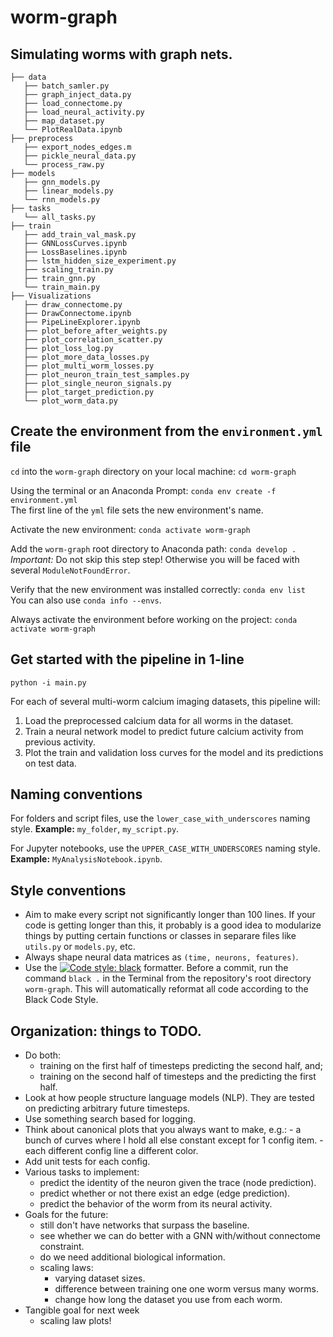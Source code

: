 # worm-graph
## Simulating worms with graph nets.

```
├── data
   ├── batch_samler.py
   ├── graph_inject_data.py
   ├── load_connectome.py
   ├── load_neural_activity.py
   ├── map_dataset.py
   └── PlotRealData.ipynb
├── preprocess
   ├── export_nodes_edges.m
   ├── pickle_neural_data.py
   └── process_raw.py
├── models
   ├── gnn_models.py
   ├── linear_models.py
   └── rnn_models.py
├── tasks
   └── all_tasks.py
├── train
   ├── add_train_val_mask.py
   ├── GNNLossCurves.ipynb
   ├── LossBaselines.ipynb
   ├── lstm_hidden_size_experiment.py
   ├── scaling_train.py
   ├── train_gnn.py
   └── train_main.py
├── Visualizations
   ├── draw_connectome.py
   ├── DrawConnectome.ipynb
   ├── PipeLineExplorer.ipynb
   ├── plot_before_after_weights.py
   ├── plot_correlation_scatter.py
   ├── plot_loss_log.py
   ├── plot_more_data_losses.py
   ├── plot_multi_worm_losses.py
   ├── plot_neuron_train_test_samples.py
   ├── plot_single_neuron_signals.py
   ├── plot_target_prediction.py
   └── plot_worm_data.py
 ```
 
## Create the environment from the `environment.yml` file

`cd` into the `worm-graph` directory on your local machine: `cd worm-graph`

Using the terminal or an Anaconda Prompt: `conda env create -f environment.yml`
   <br>The first line of the `yml` file sets the new environment's name.

Activate the new environment: `conda activate worm-graph`

Add the `worm-graph` root directory to Anaconda path: `conda develop .`
   <br>*Important:* Do not skip this step step! Otherwise you will be faced with several `ModuleNotFoundError`.

Verify that the new environment was installed correctly: `conda env list`
   <br>You can also use `conda info --envs`.
 
Always activate the environment before working on the project: `conda activate worm-graph`

## Get started with the pipeline in 1-line

`python -i main.py`

For each of several multi-worm calcium imaging datasets, this pipeline will:
1. Load the preprocessed calcium data for all worms in the dataset.
2. Train a neural network model to predict future calcium activity from previous activity.
3. Plot the train and validation loss curves for the model and its predictions on test data.

 ## Naming conventions
 
 For folders and script files, use the `lower_case_with_underscores` naming style.
 **Example:** `my_folder`, `my_script.py`.
 
 For Jupyter notebooks, use the `UPPER_CASE_WITH_UNDERSCORES` naming style.
 **Example:** `MyAnalysisNotebook.ipynb`.
 
 ## Style conventions

 * Aim to make every script not significantly longer than 100 lines. If your code is getting longer than this, it probably is a 
   good idea to modularize things by putting certain functions or classes in separare files like `utils.py` or `models.py`, etc.
 * Always shape neural data matrices as `(time, neurons, features)`.
 * Use the [![Code style: black](https://img.shields.io/badge/code%20style-black-000000.svg)](https://github.com/psf/black) formatter. Before a commit, run the command `black .` in the Terminal from the repository's root directory `worm-graph`. This will automatically reformat all code according to the Black Code Style. 

 ## Organization: things to TODO.

- Do both: 
   - training on the first half of timesteps predicting the second half, and;
   - training on the second half of timesteps and the predicting the first half.
- Look at how people structure language models (NLP). They are tested on predicting   arbitrary future timesteps. 
- Use something search based for logging.
- Think about canonical plots that you always want to make, e.g.:
      - a bunch of curves where I hold all else constant except for 1 config item.
      - each different config line a different color.
- Add unit tests for each config.
- Various tasks to implement:
   - predict the identity of the neuron given the trace (node prediction).
   - predict whether or not there exist an edge (edge prediction). 
   - predict the behavior of the worm from its neural activity.
- Goals for the future:
   - still don't have networks that surpass the baseline.
   - see whether we can do better with a GNN with/without connectome constraint.
    - do we need additional biological information.
   - scaling laws:
      - varying dataset sizes.
      - difference between training one one worm versus many worms.
      - change how long the dataset you use from each worm.
- Tangible goal for next week
   - scaling law plots!
